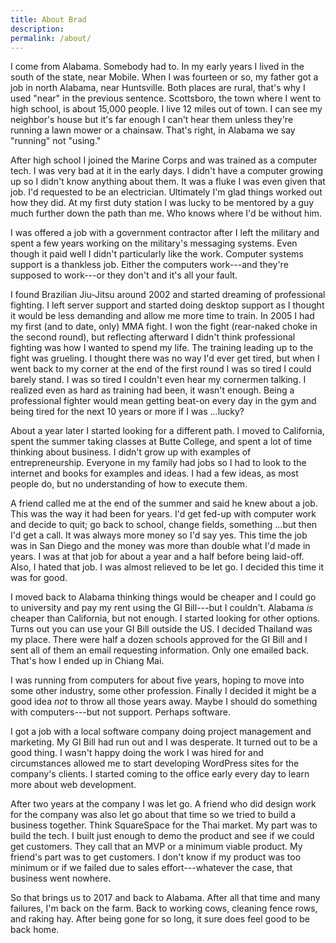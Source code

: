 ```yaml
---
title: About Brad
description:
permalink: /about/
---
```


I come from Alabama. Somebody had to. In my early years I lived in the south of the state, near Mobile. When I was fourteen or so, my father got a job in north Alabama, near Huntsville. Both places are rural, that's why I used "near" in the previous sentence. Scottsboro, the town where I went to high school, is about 15,000 people. I live 12 miles out of town. I can see my neighbor's house but it's far enough I can't hear them unless they're running a lawn mower or a chainsaw. That's right, in Alabama we say "running" not "using."

After high school I joined the Marine Corps and was trained as a computer tech. I was very bad at it in the early days. I didn't have a computer growing up so I didn't know anything about them. It was a fluke I was even given that job. I'd requested to be an electrician. Ultimately I'm glad things worked out how they did. At my first duty station I was lucky to be mentored by a guy much further down the path than me. Who knows where I'd be without him.

I was offered a job with a government contractor after I left the military and spent a few years working on the military's messaging systems. Even though it paid well I didn't particularly like the work. Computer systems support is a thankless job. Either the computers work---and they're supposed to work---or they don't and it's all your fault.

I found Brazilian Jiu-Jitsu around 2002 and started dreaming of professional fighting. I left server support and started doing desktop support as I thought it would be less demanding and allow me more time to train. In 2005 I had my first (and to date, only) MMA fight. I won the fight (rear-naked choke in the second round), but reflecting afterward I didn't think professional fighting was how I wanted to spend my life. The training leading up to the fight was grueling. I thought there was no way I'd ever get tired, but when I went back to my corner at the end of the first round I was so tired I could barely stand. I was so tired I couldn't even hear my cornermen talking. I realized even as hard as training had been, it wasn't enough. Being a professional fighter would mean getting beat-on every day in the gym and being tired for the next 10 years or more if I was ...lucky?

About a year later I started looking for a different path. I moved to California, spent the summer taking classes at Butte College, and spent a lot of time thinking about business. I didn't grow up with examples of entrepreneurship. Everyone in my family had jobs so I had to look to the internet and books for examples and ideas. I had a few ideas, as most people do, but no understanding of how to execute them.

A friend called me at the end of the summer and said he knew about a job. This was the way it had been for years. I'd get fed-up with computer work and decide to quit; go back to school, change fields, something ...but then I'd get a call. It was always more money so I'd say yes. This time the job was in San Diego and the money was more than double what I'd made in years. I was at that job for about a year and a half before being laid-off. Also, I hated that job. I was almost relieved to be let go. I decided this time it was for good.

I moved back to Alabama thinking things would be cheaper and I could go to university and pay my rent using the GI Bill---but I couldn't. Alabama *is* cheaper than California, but not enough. I started looking for other options. Turns out you can use your GI Bill outside the US. I decided Thailand was my place. There were half a dozen schools approved for the GI Bill and I sent all of them an email requesting information. Only one emailed back. That's how I ended up in Chiang Mai.

I was running from computers for about five years, hoping to move into some other industry, some other profession. Finally I decided it might be a good idea *not* to throw all those years away. Maybe I should do something with computers---but not support. Perhaps software.

I got a job with a local software company doing project management and marketing. My GI Bill had run out and I was desperate. It turned out to be a good thing. I wasn't happy doing the work I was hired for and circumstances allowed me to start developing WordPress sites for the company's clients. I started coming to the office early every day to learn more about web development.

After two years at the company I was let go. A friend who did design work for the company was also let go about that time so we tried to build a business together. Think SquareSpace for the Thai market. My part was to build the tech. I built just enough to demo the product and see if we could get customers. They call that an MVP or a minimum viable product. My friend's part was to get customers. I don't know if my product was too minimum or if we failed due to sales effort---whatever the case, that business went nowhere.

So that brings us to 2017 and back to Alabama. After all that time and many failures, I'm back on the farm. Back to working cows, cleaning fence rows, and raking hay. After being gone for so long, it sure does feel good to be back home.
